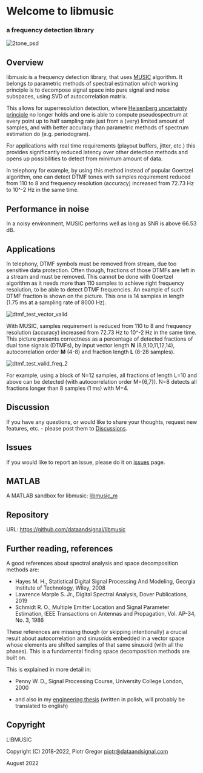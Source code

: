# Welcome to libmusic
### a frequency detection library

![2tone_psd](https://user-images.githubusercontent.com/40000574/190140071-8672a878-4146-49a2-8a79-20bb2e777f86.jpg)



## Overview

libmusic is a frequency detection library, that uses [MUSIC](https://en.wikipedia.org/wiki/MUSIC_(algorithm)) algorithm. It belongs to parametric methods of spectral estimation which working principle is to decompose signal space into pure signal and noise subspaces, using SVD of autocorrelation matrix. 

This allows for superresolution detection, where [Heisenberg uncertainty principle](https://en.wikipedia.org/wiki/Uncertainty_principle) no longer holds and one is able to compute pseudospectrum at every point up to half sampling rate just from a (very) limited amount of samples, and with better accuracy than parametric methods of spectrum estimation do (e.g. periodogram).

For applications with real time requirements (playout buffers, jitter, etc.) this provides significantly reduced latency over other detection methods and opens up possibilities to detect from minimum amount of data. 

In telephony for example, by using this method instead of popular Goertzel algorithm, 
one can detect DTMF tones with samples requirement reduced from 110 to 8 and frequency resolution (accuracy) increased from 72.73 Hz to 10^-2 Hz in the same time.


## Performance in noise

In a noisy environment, MUSIC performs well as long as SNR is above 66.53 dB.


## Applications

In telephony, DTMF symbols must be removed from stream, due too sensitive data protection. Often though, fractions of those DTMFs are left in a stream and must be removed. This cannot be done with Goertzel algorithm as it needs more than 110 samples to achieve right frequency resolution, to be able to detect DTMF frequencies. An example of such DTMF fraction is shown on the picture. This one is 14 samples in length (1.75 ms at a sampling rate of 8000 Hz).

![dtmf_test_vector_valid](https://user-images.githubusercontent.com/40000574/190151206-2e7b78a0-0d79-459f-bf8f-cf422fd9da72.jpg)

With MUSIC, samples requirement is reduced from 110 to 8 and frequency resolution (accuracy) increased from 72.73 Hz to 10^-2 Hz in the same time.
This picture presents correctness as a percentage of detected fractions of dual tone signals (DTMFs), by input vector length **N** (8,9,10,11,12,14), autocorrelation order **M** (4-8) and fraction length **L** (8-28 samples).

![dtmf_test_valid_freq_2](https://user-images.githubusercontent.com/40000574/190215259-e8a2c69e-921d-4c7b-99a7-69d4fb2ece7a.jpg)



For example, using a block of N=12 samples, all fractions of length L=10 and above can be detected (with autocorrelation order M={6,7}). N=8 detects all fractions longer than 8 samples (1 ms) with M=4.


## Discussion

If you have any questions, or would like to share your thoughts, 
request new features, etc. - please post them to [Discussions](https://github.com/dataandsignal/libmusic/discussions).


## Issues

If you would like to report an issue, please do it on [issues](https://github.com/dataandsignal/libmusic/issues) page.


## MATLAB

A MATLAB sandbox for libmusic: [libmusic_m](https://github.com/dataandsignal/libmusic_m)


## Repository 

URL: https://github.com/dataandsignal/libmusic


## Further reading, references

A good references about spectral analysis and space decomposition methods are:

- Hayes M. H., Statistical Digital Signal Processing And Modeling, Georgia Institute of Technology, Wiley, 2008
- Lawrence Marple S. Jr., Digital Spectral Analysis, Dover Publications, 2019
- Schmidt R. O., Multiple Emitter Location and Signal Parameter Estimation, IEEE Transactions on Antennas and Propagation, Vol. AP-34, No. 3, 1986

These references are missing though (or skipping intentionally) a crucial result about autocorrelation and sinusoids embedded in a vector space whose elements are shifted samples of that same sinusoid (with all the phases). This is a fundamental finding space decomposition methods are built on.

This is explained in more detail in:

- Penny W. D., Signal Processing Course, University College London, 2000

- and also in my [engineering thesis](https://drive.google.com/file/d/1e2LjLYKVGIdSypj2sSbbauz2-SU5a1as/view?usp=sharing) (written in polish, will probably be translated to english) 




## Copyright 

LIBMUSIC

Copyright (C) 2018-2022, Piotr Gregor piotr@dataandsignal.com

August 2022
